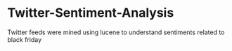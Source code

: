 # Twitter-Sentiment-Analysis
Twitter feeds were mined using lucene to understand sentiments related to black friday
